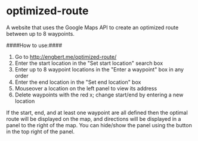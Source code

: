 # optimized-route
A website that uses the Google Maps API to create an optimized route between up to 8 waypoints.

####How to use:####
1.  Go to http://engbert.me/optimized-route/
2.  Enter the start location in the "Set start location" search box
3.  Enter up to 8 waypoint locations in the "Enter a waypoint" box in any order
4.  Enter the end location in the "Set end location" box
5.  Mouseover a location on the left panel to view its address
6.  Delete waypoints with the red x; change start/end by entering a new location 

If the start, end, and at least one waypoint are all defined then the optimal route will be displayed on the map, and directions will be displayed in a panel to the right of the map.  You can hide/show the panel using the button in the top right of the panel.
